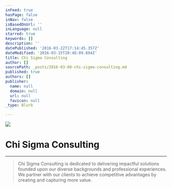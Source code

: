 ```yaml
---
inFeed: true
hasPage: false
inNav: false
isBasedOnUrl: ''
inLanguage: null
starred: true
keywords: []
description: ''
datePublished: '2016-03-22T17:14:45.357Z'
dateModified: '2016-03-15T20:48:09.894Z'
title: Chi Sigma Consulting
author: []
sourcePath: _posts/2016-03-08-chi-sigma-consulting.md
published: true
authors: []
publisher:
  name: null
  domain: null
  url: null
  favicon: null
_type: Blurb

---
```

![](https://s3-us-west-2.amazonaws.com/the-grid-img/p/115dabe2c7ce46a738969cf8109ff60b42d2a533.jpg)

# Chi Sigma Consulting

****

> Chi Sigma Consulting is dedicated to delivering impactful solutions founded upon our diverse backgrounds and professional experiences. We partner with our clients to achieve competitive advantages by creating and capturing more value.
